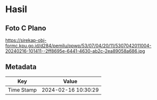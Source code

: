# Hasil

## Foto C Plano

https://sirekap-obj-formc.kpu.go.id/d284/pemilu/ppwp/53/07/04/20/11/5307042011004-20240216-101411--2ff8695e-6441-4630-ab2c-2ea89058a686.jpg


## Metadata

| Key        | Value               |
| ---------- | ------------------- |
| Time Stamp | 2024-02-16 10:30:29 |



